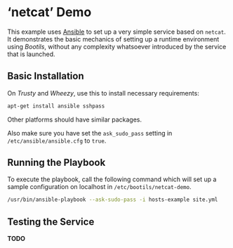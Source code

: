 # ‘netcat’ Demo

This example uses [Ansible](http://docs.ansible.com/)
to set up a very simple service based on ``netcat``.
It demonstrates the basic mechanics of setting up a runtime environment using *Bootils*,
without any complexity whatsoever introduced by the service that is launched.


## Basic Installation

On *Trusty* and *Wheezy*, use this to install necessary requirements:

```sh
apt-get install ansible sshpass
```

Other platforms should have similar packages.

Also make sure you have set the ``ask_sudo_pass`` setting in
``/etc/ansible/ansible.cfg`` to ``true``.


## Running the Playbook

To execute the playbook, call the following command
which will set up a sample configuration on localhost in ``/etc/bootils/netcat-demo``.

```sh
/usr/bin/ansible-playbook --ask-sudo-pass -i hosts-example site.yml
```


## Testing the Service

**TODO**

